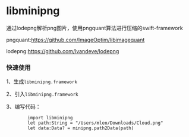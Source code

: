 # libminipng
通过lodepng解析png图片，使用pngquant算法进行压缩的swift-framework


pngquant:https://github.com/ImageOptim/libimagequant

lodepng:https://github.com/lvandeve/lodepng

### 快速使用

1、生成`libminipng.framework`

2、引入`libminipng.framework`

3、编写代码：
```
        import libminipng
        let path:String = "/Users/mleo/Downloads/Cloud.png"
        let data:Data? = minipng.path2Data(path)
```

